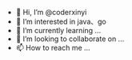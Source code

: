 - 👋 Hi, I’m @coderxinyi
- 👀 I’m interested in java、go
- 🌱 I’m currently learning ...
- 💞️ I’m looking to collaborate on ...
- 📫 How to reach me ...

<!---
coderxinyi/coderxinyi is a ✨ special ✨ repository because its `README.md` (this file) appears on your GitHub profile.
You can click the Preview link to take a look at your changes.
--->
